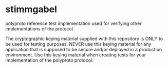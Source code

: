 # stimmgabel

polyproto reference test implementation used for verifying other implementations of the protocol.

The cryptographic keying material supplied with this repository is ONLY to be used for testing purposes.
NEVER use this keying material for any application that is supposed to be secure and/or deployed in
a production environment. Use this keying material when creating tests for your implementation of the
polyproto protocol.
